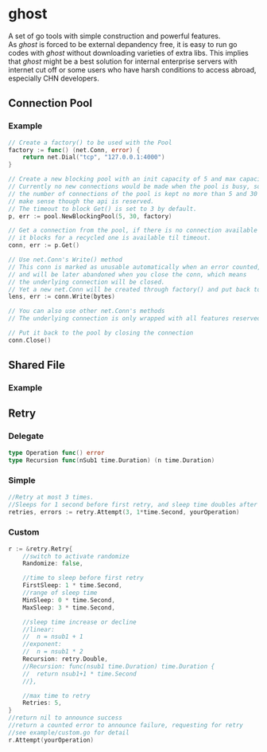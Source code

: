 # ghost
A set of go tools with simple construction and powerful features.  
As _ghost_ is forced to be external depandency free, 
it is easy to run go codes with _ghost_ without downloading varieties of extra libs.
This implies that _ghost_ might be a best solution for internal enterprise servers with internet cut off
or some users who have harsh conditions to access abroad, especially CHN developers.
## Connection Pool

### Example

```go
// Create a factory() to be used with the Pool
factory := func() (net.Conn, error) {
    return net.Dial("tcp", "127.0.0.1:4000")
}

// Create a new blocking pool with an init capacity of 5 and max capacity of 30.
// Currently no new connections would be made when the pool is busy, so
// the number of connections of the pool is kept no more than 5 and 30 does not
// make sense though the api is reserved. 
// The timeout to block Get() is set to 3 by default.
p, err := pool.NewBlockingPool(5, 30, factory)

// Get a connection from the pool, if there is no connection available
// it blocks for a recycled one is available til timeout.
conn, err := p.Get()

// Use net.Conn's Write() method
// This conn is marked as unusable automatically when an error counted,
// and will be later abandoned when you close the conn, which means
// the underlying connection will be closed.
// Yet a new net.Conn will be created through factory() and put back to the pool. 
lens, err := conn.Write(bytes)

// You can also use other net.Conn's methods
// The underlying connection is only wrapped with all features reserved.

// Put it back to the pool by closing the connection
conn.Close()

```

## Shared File

### Example

## Retry

### Delegate

```go
type Operation func() error
type Recursion func(nSub1 time.Duration) (n time.Duration)
```

### Simple

```go
//Retry at most 3 times.
//Sleeps for 1 second before first retry, and sleep time doubles after each time it retries
retries, errors := retry.Attempt(3, 1*time.Second, yourOperation)
```

### Custom

```go
r := &retry.Retry{
	//switch to activate randomize
	Randomize: false,

	//time to sleep before first retry
	FirstSleep: 1 * time.Second,
	//range of sleep time
	MinSleep: 0 * time.Second,
	MaxSleep: 3 * time.Second,

	//sleep time increase or decline
	//linear:
	//	n = nsub1 + 1
	//exponent:
	//	n = nsub1 * 2
	Recursion: retry.Double,
	//Recursion: func(nsub1 time.Duration) time.Duration {
	//	return nsub1+1 * time.Second
	//},

	//max time to retry
	Retries: 5,
}
//return nil to announce success
//return a counted error to announce failure, requesting for retry
//see example/custom.go for detail
r.Attempt(yourOperation)
```
